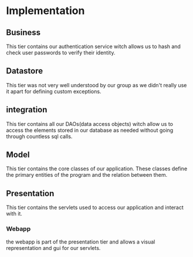 # Implementation

## Business

This tier contains our authentication service witch allows us to hash and check user passwords to verify their identity.

## Datastore

This tier was not very well understood by our group as we didn't really use it apart for defining custom exceptions.

## integration

This tier contains all our DAOs(data access objects) witch allow us to access the elements stored in our database as needed without going through countless sql calls.

## Model

This tier contains the core classes of our application. These classes define the primary entities of the program and the relation between them.

## Presentation

This tier contains the servlets used to access our application and interact with it.

### Webapp

the webapp is part of the presentation tier and allows a visual representation and gui for our servlets.
